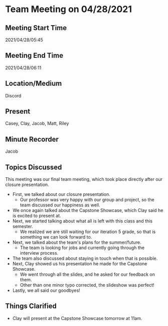 # Team Meeting on 04/28/2021

## Meeting Start Time

2021/04/28/05:45

## Meeting End Time

2021/04/28/06:11

## Location/Medium

Discord

## Present

Casey, Clay, Jacob, Matt, Riley

## Minute Recorder

Jacob

## Topics Discussed

This meeting was our final team meeting, which took place directly after our closure presentation.

- First, we talked about our closure presentation.
  - Our professor was very happy with our group and project, so the team discussed our happiness as well.
- We once again talked about the Capstone Showcase, which Clay said he is excited to present at.
- Next, we started talking about what all is left with this class and this semester.
  - We realized we are still waiting for our iteration 5 grade, so that is something we can look forward to.
- Next, we talked about the team's plans for the summer/future.
  - The team is looking for jobs and currently going through the interview process.
- The team also discussed about staying in touch when that is possible.
- Next, Clay showed us his presentation he made for the Capstone Showcase.
  - We went through all the slides, and he asked for our feedback on them.
  - Other than one minor typo corrected, the slideshow was perfect!
- Lastly, we all said our goodbyes!

## Things Clarified

- Clay will present at the Capstone Showcase tomorrow at 11am.